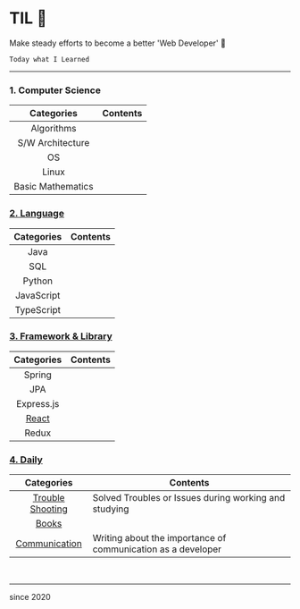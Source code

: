 # TIL :muscle:

Make steady efforts to become a better 'Web Developer' :punch:

`Today what I Learned`

---

### **1. Computer Science**

|    Categories     | Contents |
| :---------------: | -------- |
|    Algorithms     |          |
| S/W Architecture  |          |
|        OS         |          |
|       Linux       |          |
| Basic Mathematics |          |

### **[2. Language](./Language)**

| Categories | Contents |
| :--------: | -------- |
|    Java    |          |
|    SQL     |          |
|   Python   |          |
| JavaScript |          |
| TypeScript |          |

### **[3. Framework & Library](./Framework_Library)**

|             Categories             | Contents |
| :--------------------------------: | -------- |
|               Spring               |          |
|                JPA                 |          |
|             Express.js             |          |
| [React](./Framework_Library/React) |          |
|               Redux                |          |

### **[4. Daily](./Daily)**

|                 Categories                  | Contents                                                     |
| :-----------------------------------------: | ------------------------------------------------------------ |
| [Trouble Shooting](./Daily/TroubleShooting) | Solved Troubles or Issues during working and studying        |
|           [Books](./Daily/Books)            |                                                              |
|   [Communication](./Daily/Communication)    | Writing about the importance of communication as a developer |

<br>

---

since 2020
